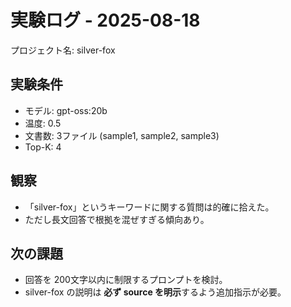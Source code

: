 # 実験ログ - 2025-08-18
プロジェクト名: silver-fox

## 実験条件
- モデル: gpt-oss:20b
- 温度: 0.5
- 文書数: 3ファイル (sample1, sample2, sample3)
- Top-K: 4

## 観察
- 「silver-fox」というキーワードに関する質問は的確に拾えた。
- ただし長文回答で根拠を混ぜすぎる傾向あり。

## 次の課題
- 回答を 200文字以内に制限するプロンプトを検討。
- silver-fox の説明は **必ず source を明示**するよう追加指示が必要。
